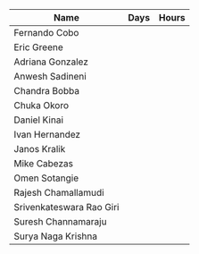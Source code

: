 
|Name|Days  | Hours |
|--|--|--|
| Fernando Cobo |  |  |
| Eric Greene |  |  |
| Adriana Gonzalez |  |  |
| Anwesh Sadineni  |  |  |
| Chandra Bobba |  |  |
| Chuka Okoro |  |  |
| Daniel Kinai |  |  |
| Ivan Hernandez |  |  |
| Janos Kralik |  |  |
| Mike Cabezas |  |  |
| Omen Sotangie |  |  |
| Rajesh Chamallamudi |  |  |
| Srivenkateswara Rao Giri |  |  |
| Suresh Channamaraju |  |  |
| Surya Naga Krishna |  |  |


